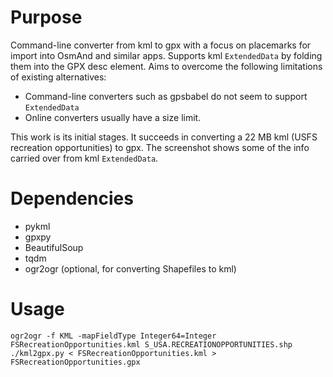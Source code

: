 # Purpose

Command-line converter from kml to gpx with a focus on placemarks for import into OsmAnd and similar apps. 
Supports kml `ExtendedData` by folding them into the GPX desc element.
Aims to overcome the following limitations of existing alternatives:

- Command-line converters such as gpsbabel do not seem to support `ExtendedData`
- Online converters usually have a size limit.

This work is its initial stages. 
It succeeds in converting a 22 MB kml (USFS recreation opportunities) to gpx.
The screenshot shows some of the info carried over from kml `ExtendedData`.

# Dependencies

- pykml
- gpxpy
- BeautifulSoup
- tqdm
- ogr2ogr (optional, for converting Shapefiles to kml)

# Usage

```
ogr2ogr -f KML -mapFieldType Integer64=Integer FSRecreationOpportunities.kml S_USA.RECREATIONOPPORTUNITIES.shp
./kml2gpx.py < FSRecreationOpportunities.kml > FSRecreationOpportunities.gpx
```
